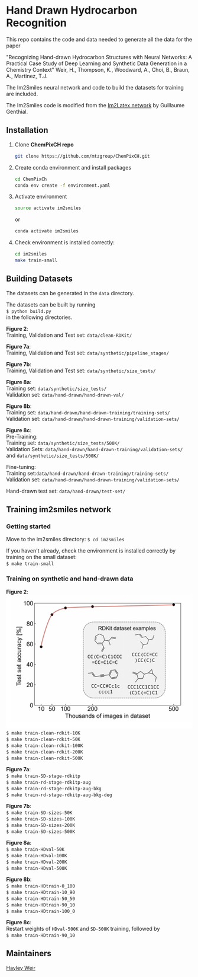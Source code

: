 # Hand Drawn Hydrocarbon Recognition

This repo contains the code and data needed to generate all the data for the paper

"Recognizing Hand-drawn Hydrocarbon Structures with Neural Networks:
A Practical Case Study of Deep Learning and Synthetic Data Generation in a Chemistry Context"
Weir, H., Thompson, K., Woodward, A., Choi, B., Braun, A., Martinez, T.J.

The Im2Smiles neural network and code to build the datasets for training are included.

The Im2Smiles code is modified from the [Im2Latex network](https://github.com/guillaumegenthial/im2latex) by Guillaume Genthial.

## Installation

1. Clone **ChemPixCH repo**

   ```sh
   git clone https://github.com/mtzgroup/ChemPixCH.git
   ```

2. Create conda environment and install packages

   ```sh
   cd ChemPixCh
   conda env create -f environment.yaml
   ```

3. Activate environment

   ```sh
   source activate im2smiles
   ```

   or

   ```sh
   conda activate im2smiles
   ```

4. Check environment is installed correctly:
   ```sh
   cd im2smiles
   make train-small
   ```

## Building Datasets

The datasets can be generated in the `data` directory.

The datasets can be built by running  
 `$ python build.py`  
in the following directories.

**Figure 2**:  
 Training, Validation and Test set: `data/clean-RDKit/`

**Figure 7a**:  
 Training, Validation and Test set: `data/synthetic/pipeline_stages/`

**Figure 7b**:  
 Training, Validation and Test set: `data/synthetic/size_tests/`

**Figure 8a**:  
 Training set: `data/synthetic/size_tests/`  
 Validation set: `data/hand-drawn/hand-drawn-val/`

**Figure 8b**:  
 Training set: `data/hand-drawn/hand-drawn-training/training-sets/`  
 Validation set: `data/hand-drawn/hand-drawn-training/validation-sets/`

**Figure 8c**:  
 Pre-Training:  
 Training set: `data/synthetic/size_tests/500K/`  
 Validation Sets: `data/hand-drawn/hand-drawn-training/validation-sets/` and `data/synthetic/size_tests/500K/`

Fine-tuning:  
 Training set:`data/hand-drawn/hand-drawn-training/training-sets/`  
 Validation set: `data/hand-drawn/hand-drawn-training/validation-sets/`

Hand-drawn test set: `data/hand-drawn/test-set/`

## Training im2smiles network

### Getting started

Move to the im2smiles directory:
`$ cd im2smiles`

If you haven't already, check the environment is installed correctly by training on the small dataset:  
 `$ make train-small`

### Training on synthetic and hand-drawn data

**Figure 2**:  
![Figure2a](/figures/figure2.png)
`$ make train-clean-rdkit-10K`  
 `$ make train-clean-rdkit-50K`  
 `$ make train-clean-rdkit-100K`  
 `$ make train-clean-rdkit-200K`  
 `$ make train-clean-rdkit-500K`

**Figure 7a**:  
 `$ make train-SD-stage-rdkitp`  
 `$ make train-rd-stage-rdkitp-aug`  
 `$ make train-rd-stage-rdkitp-aug-bkg`  
 `$ make train-rd-stage-rdkitp-aug-bkg-deg`

**Figure 7b**:  
 `$ make train-SD-sizes-50K`  
 `$ make train-SD-sizes-100K`  
 `$ make train-SD-sizes-200K`  
 `$ make train-SD-sizes-500K`

**Figure 8a**:  
 `$ make train-HDval-50K`  
 `$ make train-HDval-100K`  
 `$ make train-HDval-200K`  
 `$ make train-HDval-500K`

**Figure 8b**:  
 `$ make train-HDtrain-0_100`  
 `$ make train-HDtrain-10_90`  
 `$ make train-HDtrain-50_50`  
 `$ make train-HDtrain-90_10`  
 `$ make train-HDtrain-100_0`

**Figure 8c**:  
 Restart weights of `HDval-500K` and `SD-500K` training, followed by  
 `$ make train-HDtrain-90_10`

## Maintainers

[Hayley Weir](mailto:hweir@stanford.edu)
